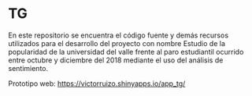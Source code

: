 # TG
En este repositorio se encuentra el código fuente y demás recursos utilizados para el desarrollo del proyecto con nombre Estudio de la popularidad de la universidad del valle frente al paro estudiantil ocurrido entre octubre y diciembre del 2018 mediante el uso del análisis de sentimiento.

Prototipo web: https://victorruizo.shinyapps.io/app_tg/
